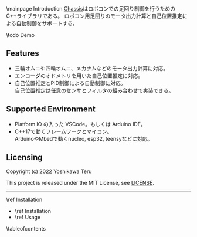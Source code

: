 \mainpage Introduction
[Chassis](https://github.com/teruyamato0731/Chassis)はロボコンでの足回り制御を行うためのC++ライブラリである。
ロボコン用足回りのモータ出力計算と自己位置推定による自動制御をサポートする。

\todo Demo

## Features
- 三輪オムニや四輪オムニ、メカナムなどのモータ出力計算に対応。
- エンコーダのオドメトリを用いた自己位置推定に対応。
- 自己位置推定とPID制御による自動制御に対応。<br>
  自己位置推定は任意のセンサとフィルタの組み合わせで実装できる。

## Supported Environment
- Platform IO の入った VSCode。もしくは Arduino IDE。
- C++17で動くフレームワークとマイコン。<br>ArduinoやMbedで動くnucleo, esp32, teensyなどに対応。

## Licensing
Copyright (c) 2022 Yoshikawa Teru

This project is released under the MIT License, see [LICENSE](https://github.com/teruyamato0731/Chassis/blob/main/LICENSE).

---
<span class="next_section_button">\ref Installation</span>

- \ref Installation
- \ref Usage

\tableofcontents
